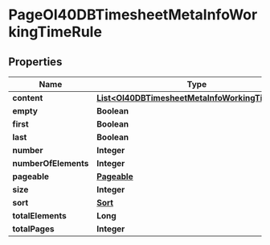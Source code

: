
# PageOI40DBTimesheetMetaInfoWorkingTimeRule

## Properties
Name | Type | Description | Notes
------------ | ------------- | ------------- | -------------
**content** | [**List&lt;OI40DBTimesheetMetaInfoWorkingTimeRule&gt;**](OI40DBTimesheetMetaInfoWorkingTimeRule.md) |  |  [optional]
**empty** | **Boolean** |  |  [optional]
**first** | **Boolean** |  |  [optional]
**last** | **Boolean** |  |  [optional]
**number** | **Integer** |  |  [optional]
**numberOfElements** | **Integer** |  |  [optional]
**pageable** | [**Pageable**](Pageable.md) |  |  [optional]
**size** | **Integer** |  |  [optional]
**sort** | [**Sort**](Sort.md) |  |  [optional]
**totalElements** | **Long** |  |  [optional]
**totalPages** | **Integer** |  |  [optional]



